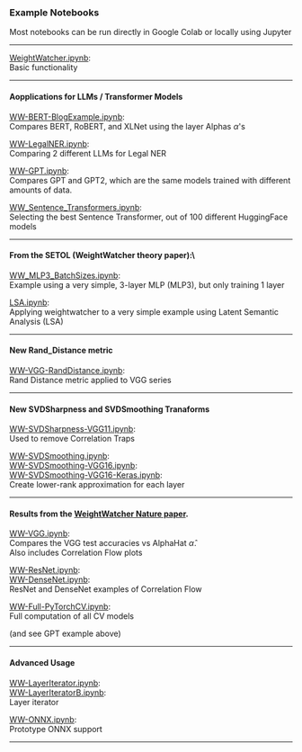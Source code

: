 ### Example Notebooks

Most notebooks can be run directly in Google Colab or locally using Jupyter
<hr>

[WeightWatcher.ipynb](WeightWatcher.ipynb):\
Basic functionality

<hr>

#### Aopplications for LLMs / Transformer Models

[WW-BERT-BlogExample.ipynb](WW-BERT-BlogExample.ipynb):\
Compares BERT, RoBERT, and XLNet using the layer Alphas $\alpha$'s

[WW-LegalNER.ipynb](WW-LegalNER.ipynb):\
Comparing 2 different LLMs for Legal NER

 
[WW-GPT.ipynb](WW-GPT.ipynb):\
Compares GPT and GPT2, which are the same models trained with different amounts of data.

[WW_Sentence_Transformers.ipynb](WW_Sentence_Transformers.ipynb):\
Selecting the best Sentence Transformer, out of 100 different HuggingFace models

<hr>

#### From the SETOL (WeightWatcher theory paper):\
[WW_MLP3_BatchSizes.ipynb](WW_MLP3_BatchSizes.ipynb):\
Example using a very simple, 3-layer MLP (MLP3), but only training 1 layer

[LSA.ipynb](LSA.ipynb):\
Applying weightwatcher to a very simple example using Latent Semantic Analysis (LSA)


<hr>

#### New Rand_Distance metric

[WW-VGG-RandDistance.ipynb](WW-VGG-RandDistance.ipynb):\
Rand Distance metric applied to VGG series

<hr>

#### New SVDSharpness and SVDSmoothing Tranaforms

[WW-SVDSharpness-VGG11.ipynb](WW-SVDSharpness-VGG11.ipynb):\
Used to remove Correlation Traps

[WW-SVDSmoothing.ipynb](WW-SVDSmoothing.ipynb):\
[WW-SVDSmoothing-VGG16.ipynb](WW-SVDSmoothing-VGG16.ipynb):\
[WW-SVDSmoothing-VGG16-Keras.ipynb](WW-SVDSmoothing-VGG16-Keras.ipynb):\
Create lower-rank approximation for each layer

<hr>

#### Results from the [WeightWatcher Nature paper](https://www.nature.com/articles/s41467-021-24025-8).


[WW-VGG.ipynb](WW-VGG.ipynb):\
Compares the VGG test accuracies vs AlphaHat $\hat{\alpha}$. \
Also includes Correlation Flow plots

[WW-ResNet.ipynb](WW-ResNet.ipynb):\
[WW-DenseNet.ipynb](WW-DenseNet.ipynb):\
ResNet and DenseNet examples of Correlation Flow 

[WW-Full-PyTorchCV.ipynb](WW-Full-PyTorchCV.ipynb):\
Full computation of all CV models

(and see GPT example above)

<hr>

#### Advanced Usage 

[WW-LayerIterator.ipynb](WW-LayerIterator.ipynb):\
[WW-LayerIteratorB.ipynb](WW-LayerIteratorN.ipynb):\
Layer iterator

[WW-ONNX.ipynb](WW-ONNX.ipynb):\
Prototype ONNX support


<hr>




